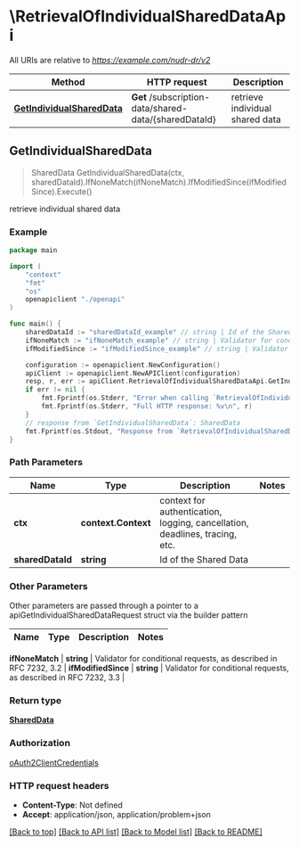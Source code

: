 # \RetrievalOfIndividualSharedDataApi

All URIs are relative to *https://example.com/nudr-dr/v2*

Method | HTTP request | Description
------------- | ------------- | -------------
[**GetIndividualSharedData**](RetrievalOfIndividualSharedDataApi.md#GetIndividualSharedData) | **Get** /subscription-data/shared-data/{sharedDataId} | retrieve individual shared data



## GetIndividualSharedData

> SharedData GetIndividualSharedData(ctx, sharedDataId).IfNoneMatch(ifNoneMatch).IfModifiedSince(ifModifiedSince).Execute()

retrieve individual shared data

### Example

```go
package main

import (
    "context"
    "fmt"
    "os"
    openapiclient "./openapi"
)

func main() {
    sharedDataId := "sharedDataId_example" // string | Id of the Shared Data
    ifNoneMatch := "ifNoneMatch_example" // string | Validator for conditional requests, as described in RFC 7232, 3.2 (optional)
    ifModifiedSince := "ifModifiedSince_example" // string | Validator for conditional requests, as described in RFC 7232, 3.3 (optional)

    configuration := openapiclient.NewConfiguration()
    apiClient := openapiclient.NewAPIClient(configuration)
    resp, r, err := apiClient.RetrievalOfIndividualSharedDataApi.GetIndividualSharedData(context.Background(), sharedDataId).IfNoneMatch(ifNoneMatch).IfModifiedSince(ifModifiedSince).Execute()
    if err != nil {
        fmt.Fprintf(os.Stderr, "Error when calling `RetrievalOfIndividualSharedDataApi.GetIndividualSharedData``: %v\n", err)
        fmt.Fprintf(os.Stderr, "Full HTTP response: %v\n", r)
    }
    // response from `GetIndividualSharedData`: SharedData
    fmt.Fprintf(os.Stdout, "Response from `RetrievalOfIndividualSharedDataApi.GetIndividualSharedData`: %v\n", resp)
}
```

### Path Parameters


Name | Type | Description  | Notes
------------- | ------------- | ------------- | -------------
**ctx** | **context.Context** | context for authentication, logging, cancellation, deadlines, tracing, etc.
**sharedDataId** | **string** | Id of the Shared Data | 

### Other Parameters

Other parameters are passed through a pointer to a apiGetIndividualSharedDataRequest struct via the builder pattern


Name | Type | Description  | Notes
------------- | ------------- | ------------- | -------------

 **ifNoneMatch** | **string** | Validator for conditional requests, as described in RFC 7232, 3.2 | 
 **ifModifiedSince** | **string** | Validator for conditional requests, as described in RFC 7232, 3.3 | 

### Return type

[**SharedData**](SharedData.md)

### Authorization

[oAuth2ClientCredentials](../README.md#oAuth2ClientCredentials)

### HTTP request headers

- **Content-Type**: Not defined
- **Accept**: application/json, application/problem+json

[[Back to top]](#) [[Back to API list]](../README.md#documentation-for-api-endpoints)
[[Back to Model list]](../README.md#documentation-for-models)
[[Back to README]](../README.md)

